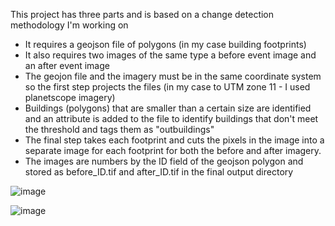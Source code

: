 This project has three parts and is based on a change detection methodology I'm working on
- It requires a geojson file of polygons (in my case building footprints)
- It also requires two images of the same type a before event image and an after event image
- The geojon file and the imagery must be in the same coordinate system so the first step projects the files (in my case to UTM zone 11 - I used planetscope imagery)
- Buildings (polygons) that are smaller than a certain size are identified and an attribute is added to the file to identify buildings that don't meet the threshold and tags them as "outbuildings"
- The final step takes each footprint and cuts the pixels in the image into a separate image for each footprint for both the before and after imagery.
- The images are numbers by the ID field of the geojson polygon and stored as before_ID.tif and after_ID.tif in the final output directory


  
![image](https://github.com/user-attachments/assets/fee1ec90-8f0e-4e5b-a002-72b68a0af21d)


![image](https://github.com/user-attachments/assets/3ce4775d-fb6b-4882-8c41-bc96d0a10469)



